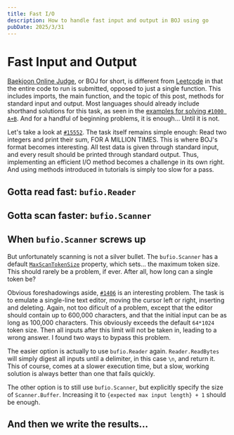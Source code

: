 ```yaml
---
title: Fast I/O
description: How to handle fast input and output in BOJ using go
pubDate: 2025/3/31
---
```


# Fast Input and Output

[Baekjoon Online Judge](https://www.acmicpc.net), or BOJ for short, is different from [Leetcode](https://leetcode.com) in that the entire code to run is submitted, opposed to just a single function.
This includes imports, the main function, and the topic of this post, methods for standard input and output.
Most languages should already include shorthand solutions for this task, as seen in the [examples for solving `#1000 A+B`](https://help.acmicpc.net/language/info).
And for a handful of beginning problems, it is enough... Until it is not.

Let's take a look at [`#15552`](https://www.acmicpc.net/problem/15552).
The task itself remains simple enough:
Read two integers and print their sum, FOR A MILLION TIMES.
This is where BOJ's format becomes interesting.
All test data is given through standard input, and every result should be printed through standard output.
Thus, implementing an efficient I/O method becomes a challenge in its own right.
And using methods introduced in tutorials is simply too slow for a pass.

## Gotta read fast: `bufio.Reader`

## Gotta scan faster: `bufio.Scanner`

## When `bufio.Scanner` screws up

But unfortunately scanning is not a silver bullet.
The `bufio.Scanner` has a default [`MaxScanTokenSize`](https://pkg.go.dev/bufio#pkg-constants) property, which sets... the maximum token size.
This should rarely be a problem, if ever.
After all, how long can a single token be?

Obvious foreshadowings aside, [`#1406`](https://www.acmicpc.net/problem/1406) is an interesting problem.
The task is to emulate a single-line text editor, moving the cursor left or right, inserting and deleting.
Again, not too dificult of a problem, except that the editor should contain up to 600,000 characters, and that the initial input can be as long as 100,000 characters.
This obviously exceeds the default `64*1024` token size.
Then all inputs after this limit will not be taken in, leading to a wrong answer.
I found two ways to bypass this problem.

The easier option is actually to use `bufio.Reader` again.
`Reader.ReadBytes` will simply digest all inputs until a delimiter, in this case `\n`, and return it.
This of course, comes at a slower execution time, but a slow, working solution is always better than one that fails quickly.

The other option is to still use `bufio.Scanner`, but explicitly specify the size of `Scanner.Buffer`.
Increasing it to `{expected max input length} + 1` should be enough.

## And then we write the results...
